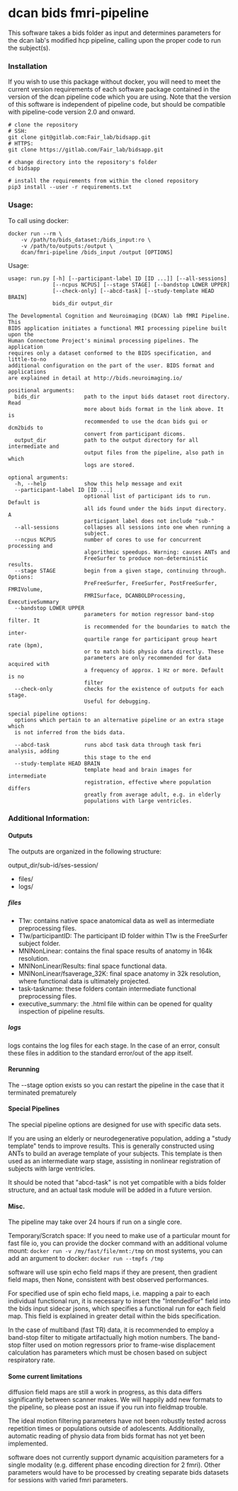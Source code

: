 # dcan bids fmri-pipeline

This software takes a bids folder as input and determines parameters
for the dcan lab's modified hcp pipeline, calling upon the proper code
to run the subject(s).

### Installation

If you wish to use this package without docker, you will need to meet the 
current version requirements of each software package contained in the 
version of the dcan pipeline code which you are using.  Note that the version 
of this software is independent of pipeline code, but should be compatible 
with pipeline-code version 2.0 and onward.


```{bash}
# clone the repository
# SSH:
git clone git@gitlab.com:Fair_lab/bidsapp.git
# HTTPS:
git clone https://gitlab.com/Fair_lab/bidsapp.git

# change directory into the repository's folder
cd bidsapp

# install the requirements from within the cloned repository
pip3 install --user -r requirements.txt
```

### Usage:

To call using docker:

```{bash}
docker run --rm \
    -v /path/to/bids_dataset:/bids_input:ro \
    -v /path/to/outputs:/output \
    dcan/fmri-pipeline /bids_input /output [OPTIONS]
```

Usage:

```{bash}
usage: run.py [-h] [--participant-label ID [ID ...]] [--all-sessions]
              [--ncpus NCPUS] [--stage STAGE] [--bandstop LOWER UPPER]
              [--check-only] [--abcd-task] [--study-template HEAD BRAIN]
              bids_dir output_dir

The Developmental Cognition and Neuroimaging (DCAN) lab fMRI Pipeline. This
BIDS application initiates a functional MRI processing pipeline built upon the
Human Connectome Project's minimal processing pipelines. The application
requires only a dataset conformed to the BIDS specification, and little-to-no
additional configuration on the part of the user. BIDS format and applications
are explained in detail at http://bids.neuroimaging.io/

positional arguments:
  bids_dir              path to the input bids dataset root directory. Read
                        more about bids format in the link above. It is
                        recommended to use the dcan bids gui or dcm2bids to
                        convert from participant dicoms.
  output_dir            path to the output directory for all intermediate and
                        output files from the pipeline, also path in which
                        logs are stored.

optional arguments:
  -h, --help            show this help message and exit
  --participant-label ID [ID ...]
                        optional list of participant ids to run. Default is
                        all ids found under the bids input directory. A
                        participant label does not include "sub-"
  --all-sessions        collapses all sessions into one when running a
                        subject.
  --ncpus NCPUS         number of cores to use for concurrent processing and
                        algorithmic speedups. Warning: causes ANTs and
                        FreeSurfer to produce non-deterministic results.
  --stage STAGE         begin from a given stage, continuing through. Options:
                        PreFreeSurfer, FreeSurfer, PostFreeSurfer, FMRIVolume,
                        FMRISurface, DCANBOLDProcessing, ExecutiveSummary
  --bandstop LOWER UPPER
                        parameters for motion regressor band-stop filter. It
                        is recommended for the boundaries to match the inter-
                        quartile range for participant group heart rate (bpm),
                        or to match bids physio data directly. These
                        parameters are only recommended for data acquired with
                        a frequency of approx. 1 Hz or more. Default is no
                        filter
  --check-only          checks for the existence of outputs for each stage.
                        Useful for debugging.

special pipeline options:
  options which pertain to an alternative pipeline or an extra stage which
  is not inferred from the bids data.

  --abcd-task           runs abcd task data through task fmri analysis, adding
                        this stage to the end
  --study-template HEAD BRAIN
                        template head and brain images for intermediate
                        registration, effective where population differs
                        greatly from average adult, e.g. in elderly
                        populations with large ventricles.
```

### Additional Information:

#### Outputs

The outputs are organized in the following structure:

output_dir/sub-id/ses-session/
- files/
- logs/

##### files

- T1w:  contains native space anatomical data as well as intermediate 
preprocessing files. 
- T1w/participantID: The participant ID folder within T1w is the FreeSurfer 
subject folder. 
- MNINonLinear: contains the final space results of anatomy in 164k 
resolution. 
- MNINonLinear/Results: final space functional data.
- MNINonLinear/fsaverage_32K: final space anatomy in 32k resolution, where 
functional data is ultimately projected.
- task-taskname: these folders contain intermediate functional preprocessing 
files.
- executive_summary: the .html file within can be opened for quality 
inspection of pipeline results.

##### logs

logs contains the log files for each stage. In the case of an error, consult 
these files in addition to the standard error/out of the app itself.


#### Rerunning

The --stage option exists so you can restart the pipeline in the case that 
it terminated prematurely

#### Special Pipelines

The special pipeline options are designed for use with specific data sets. 

If you are using an elderly or neurodegenerative population, adding a 
"study template" tends to improve results. This is generally constructed 
using ANTs to build an average template of your subjects. This template is 
then used as an intermediate warp stage, assisting in nonlinear registration 
of subjects with large ventricles.

It should be noted that "abcd-task" is not yet compatible with a bids folder 
structure, and an actual task module will be added in a future version.

#### Misc.

The pipeline may take over 24 hours if run on a single core.

Temporary/Scratch space:  If you need to make use of a particular mount
for fast file io, you can provide the docker command with an additional
volume mount: `docker run -v /my/fast/file/mnt:/tmp` on most systems, 
you can add an argument to docker: `docker run --tmpfs /tmp`

software will use spin echo field maps if they are present, then
gradient field maps, then None, consistent with best observed
performances.

For specified use of spin echo field maps, i.e. mapping a pair to each
individual functional run, it is necessary to insert the "IntendedFor"
field into the bids input sidecar jsons, which specifies a functional
run for each field map.  This field is explained in greater detail
within the bids specification.

In the case of multiband (fast TR) data, it is recommended to employ a
band-stop filter to mitigate artifactually high motion numbers.  The
band-stop filter used on motion regressors prior to frame-wise
displacement calculation has parameters which must be chosen based on
subject respiratory rate.

#### Some current limitations

diffusion field maps are still a work in progress, as this data differs
significantly between scanner makes. We will happily add new formats to 
the pipeline, so please post an issue if you run into fieldmap trouble.

The ideal motion filtering parameters have not been robustly tested
across repetition times or populations outside of adolescents.
Additionally, automatic reading of physio data from bids format has not
yet been implemented.

software does not currently support dynamic acquisition parameters for
a single modality (e.g. different phase encoding direction for 2 fmri).
Other parameters would have to be processed by creating separate bids
datasets for sessions with varied fmri parameters.

